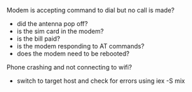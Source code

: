 Modem is accepting command to dial but no call is made?
* did the antenna pop off?
* is the sim card in the modem?
* is the bill paid?
* is the modem responding to AT commands?
* does the modem need to be rebooted?

Phone crashing and not connecting to wifi?
* switch to target host and check for errors using iex -S mix
